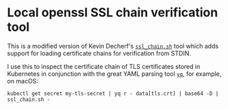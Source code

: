 # Local openssl SSL chain verification tool

This is a modified version of Kevin Decherf's
[`ssl_chain.sh`](https://kdecherf.com/blog/2015/04/10/show-the-certificate-chain-of-a-local-x509-file/)
tool which adds support for loading certificate chains for verification from
STDIN.

I use this to inspect the certificate chain of TLS certificates stored in
Kubernetes in conjunction with the great YAML parsing tool
[`yq`](https://github.com/mikefarah/yq), for example, on macOS:

```shell
kubectl get secret my-tls-secret | yq r - data[tls.crt] | base64 -D | ssl_chain.sh -
```
